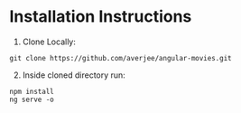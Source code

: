 # Installation Instructions

1) Clone Locally: <br>

`git clone https://github.com/averjee/angular-movies.git`

2) Inside cloned directory run: <br>

`npm install` <br>
`ng serve -o`

